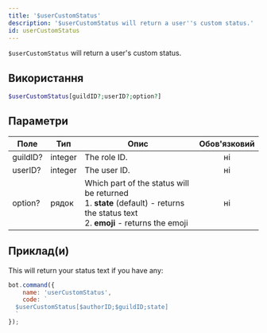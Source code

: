 ```yaml
---
title: '$userCustomStatus'
description: '$userCustomStatus will return a user''s custom status.'
id: userCustomStatus
---
```


`$userCustomStatus` will return a user's custom status.

## Використання

```php
$userCustomStatus[guildID?;userID?;option?]
```

## Параметри

| Поле     | Тип     | Опис                                                                                                                                                  | Обов'язковий |
| -------- | ------- | ----------------------------------------------------------------------------------------------------------------------------------------------------- |:------------:|
| guildID? | integer | The role ID.                                                                                                                                          |      ні      |
| userID?  | integer | The user ID.                                                                                                                                          |      ні      |
| option?  | рядок   | Which part of the status will be returned <br /> 1. **state** (default) - returns the status text <br /> 2. **emoji** - returns the emoji |      ні      |

## Приклад(и)

This will return your status text if you have any:

```javascript
bot.command({
    name: 'userCustomStatus',
    code: `
  $userCustomStatus[$authorID;$guildID;state]
  `
});
```
